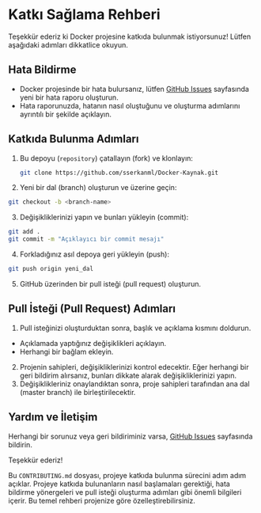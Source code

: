 # Katkı Sağlama Rehberi

Teşekkür ederiz ki Docker projesine katkıda bulunmak istiyorsunuz! Lütfen aşağıdaki adımları dikkatlice okuyun.

## Hata Bildirme

- Docker projesinde bir hata bulursanız, lütfen [GitHub Issues](https://github.com/proje_adresi/issues) sayfasında yeni bir hata raporu oluşturun. 
- Hata raporunuzda, hatanın nasıl oluştuğunu ve oluşturma adımlarını ayrıntılı bir şekilde açıklayın.

## Katkıda Bulunma Adımları

1. Bu depoyu (`repository`) çatallayın (fork) ve klonlayın:

   ```bash
   git clone https://github.com/sserkanml/Docker-Kaynak.git
   ```
2. Yeni bir dal (branch) oluşturun ve üzerine geçin:
 ```bash
git checkout -b <branch-name>
```
3. Değişikliklerinizi yapın ve bunları yükleyin (commit):
```bash
git add .
git commit -m "Açıklayıcı bir commit mesajı"
```
4. Forkladığınız asıl depoya geri yükleyin (push):
```bash
git push origin yeni_dal
```
5. GitHub üzerinden bir pull isteği (pull request) oluşturun.

## Pull İsteği (Pull Request) Adımları
1. Pull isteğinizi oluşturduktan sonra, başlık ve açıklama kısmını doldurun.
* Açıklamada yaptığınız değişiklikleri açıklayın.
* Herhangi bir bağlam ekleyin.
2. Projenin sahipleri, değişikliklerinizi kontrol edecektir. Eğer herhangi bir geri bildirim alırsanız, bunları dikkate alarak değişikliklerinizi yapın.
3. Değişiklikleriniz onaylandıktan sonra, proje sahipleri tarafından ana dal (master branch) ile birleştirilecektir.

## Yardım ve İletişim
Herhangi bir sorunuz veya geri bildiriminiz varsa, [GitHub Issues](https://github.com/sserkanml/Docker-Kaynak/issues) sayfasında bildirin.

Teşekkür ederiz!


Bu `CONTRIBUTING.md` dosyası, projeye katkıda bulunma sürecini adım adım açıklar. Projeye katkıda bulunanların nasıl başlamaları gerektiği, hata bildirme yönergeleri ve pull isteği oluşturma adımları gibi önemli bilgileri içerir. Bu temel rehberi projenize göre özelleştirebilirsiniz.

